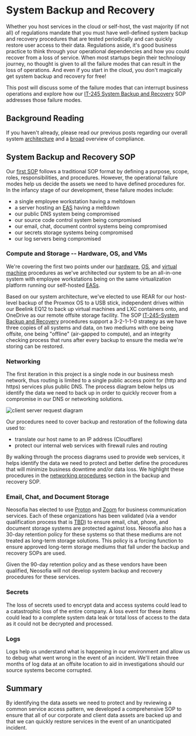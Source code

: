 <!---  References --->
[sop-sbr]: /website/procedures/IT-245-System%20Backup%20and%20Recovery.md
[sop-sbr-hw]: /website/procedures/IT-245-System%20Backup%20and%20Recovery.md#hardware-procedures
[sop-sbr-os]: /website/procedures/IT-245-System%20Backup%20and%20Recovery.md#operating-system-procedures
[sop-sbr-vm]: /website/procedures/IT-245-System%20Backup%20and%20Recovery.md#vm-procedures
[sop-sbr-net]: /website/procedures/IT-245-System%20Backup%20and%20Recovery.md#networking-procedures

[blog-arch]: /website/blog/2000_system_architecture_and_design.md
[blog-comp]: /website/blog/0001_what_is_compliance.md

[glos-eas]: /qms/glossary.md#enterprise-application-software-eas
[glos-tbd]: /qms/glossary.md#to-be-determined-tbd

[proton]: https://proton.me/
[zoom]: https://www.zoom.com/




# System Backup and Recovery

Whether you host services in the cloud or self-host, the vast majority (if not all) of regulations mandate that you must have well-defined system backup and recovery procedures that are tested periodically and can quickly restore user access to their data. Regulations aside, it's good business practice to think through your operational dependencies and how you could recover from a loss of service. When most startups begin their technology journey, no thought is given to all the failure modes that can result in the loss of operations. And even if you start in the cloud, you don't magically get system backup and recovery for free!

This post will discuss some of the failure modes that can interrupt business operations and explore how our [IT-245 System Backup and Recovery][sop-sbr] SOP addresses those failure modes.

## Background Reading

If you haven't already, please read our previous posts regarding our overall system [architecture][blog-arch] and a [broad][blog-comp] overview of compliance.

## System Backup and Recovery SOP

Our [first SOP][sop-sbr] follows a traditional SOP format by defining a purpose, scope, roles, responsibilities, and procedures. However, the operational failure modes help us decide the assets we need to have defined procedures for. In the infancy stage of our development, these failure modes include:

* a single employee workstation having a meltdown
* a server hosting an [EAS][glos-eas] having a meltdown
* our public DNS system being compromised
* our source code control system being compromised
* our email, chat, document control systems being compromised
* our secrets storage systems being compromised
* our log servers being compromised

### Compute and Storage -- Hardware, OS, and VMs


We're covering the first two points under our [hardware][sop-sbr-hw], [OS][sop-sbr-os], and [virtual machine][sop-sbr-vm] procedures as we've architected our system to be an all-in-one system with employee workstations being on the same virtualization platform running our self-hosted [EASs][glos-eas].

Based on our system architecture, we've elected to use REAR for our host-level backup of the Proxmox OS to a USB stick, independent drives within our Beelink EQ12 to back up virtual machines and LXC containers onto, and OneDrive as our remote offsite storage facility. The SOP [IT-245-System Backup and Recovery][sop-sbr] procedures support a 3-2-1-1-0 strategy as we have three copies of all systems and data, on two mediums with one being offsite, one being "offline" (air-gapped to compute), and an integrity checking process that runs after every backup to ensure the media we're storing can be restored.

### Networking

The first iteration in this project is a single node in our business mesh network, thus routing is limited to a single public access point for (http and https) services plus public DNS. The process diagram below helps us identify the data we need to back up in order to quickly recover from a compromise in our DNS or networking solutions.

![client server request diagram](/shared/images/client-server-request-process.svg)

Our procedures need to cover backup and restoration of the following data used to:
* translate our host name to an IP address (Cloudflare)
* protect our internal web services with firewall rules and routing

By walking through the process diagrams used to provide web services, it helps identify the data we need to protect and better define the procedures that will minimize business downtime and/or data loss. We highlight these procedures in the [networking procedures][sop-sbr-net] section in the backup and recovery SOP.

### Email, Chat, and Document Storage



Neosofia has elected to use [Proton][proton] and [Zoom][zoom] for business communication services. Each of these organizations has been validated (via a vendor qualification process that is [TBD][glos-tbd]) to ensure email, chat, phone, and document storage systems are protected against loss. Neosofia also has a 30-day retention policy for these systems so that these mediums are not treated as long-term storage solutions. This policy is a forcing function to ensure approved long-term storage mediums that fall under the backup and recovery SOPs are used.

Given the 90-day retention policy and as these vendors have been qualified, Neosofia will not develop system backup and recovery procedures for these services.

### Secrets

The loss of secrets used to encrypt data and access systems could lead to a catastrophic loss of the entire company. A loss event for these items could lead to a complete system data leak or total loss of access to the data as it could not be decrypted and processed.

### Logs

Logs help us understand what is happening in our environment and allow us to debug what went wrong in the event of an incident. We'll retain three months of log data at an offsite location to aid in investigations should our source systems become corrupted.

## Summary

By identifying the data assets we need to protect and by reviewing a common service access pattern, we developed a comprehensive SOP to ensure that all of our corporate and client data assets are backed up and that we can quickly restore services in the event of an unanticipated incident.


